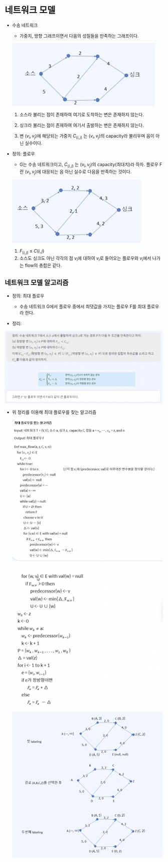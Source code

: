 # 네트워크 모델

* 수송 네트워크

  * 가중치, 방향 그래프이면서 다음의 성질들을 만족하는 그래프이다.

  ![image-20211220094405388](../../md-images/image-20211220094405388.png)

  1. 소스라 불리는 점이 존재하여 여기로 도착하는 변은 존재하지 않는다.

  2. 싱크라 불리는 점이 존재하여 여기서 출발하는 변은 존재하지 않는다.

  3. 변 $(v_i, v_j)$에 해당되는 가중치 $C_(i,j)$ 는 $(v_i, v_j)$의 capacity라 불리우며 음이 아닌 실수이다.

     

* 정의: 플로우

  * G는 수송 네트워크이고, $C_(i,j)$ 는 $(v_i, v_j)$의 capacity(최대치)라 하자. 플로우 F란 $(v_i, v_j)$에 대응되는 음 아닌 실수로 다음을 만족하는 것이다.

  ![image-20211220101224218](../../md-images/image-20211220101224218.png)

  1. $F_(i,j)$ ≤ $C(i,j)$
  2. 소스도 싱크도 아닌 각각의 점 $v_i$에 대하여 $v_i$로 들어오는 플로우와 $v_i$에서 나가는 flow의 총합은 같다.



## 네트워크 모델 알고리즘

* 정의: 최대 플로우
  * 수송 네트워크 G에서 플로우 중에서 최댓값을 가지는 플로우 F를 최대 플로우라 한다.



* 정리: 

![image-20211220104655651](../../md-images/image-20211220104655651.png)



* 위 정리를 이용해 최대 플로우를 찾는 알고리즘

  ![image-20211220104808370](../../md-images/image-20211220104808370.png)

  ![image-20211220104826999](../../md-images/image-20211220104826999.png)![image-20211220104843027](../../md-images/image-20211220104843027.png)
